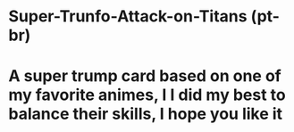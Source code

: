 # Super-Trunfo-Attack-on-Titans (pt-br)
<h1>A super trump card based on one of my favorite animes, I 
I did my best to balance their skills, I hope you like it </h1>
<a href="https://nekroz-tech.github.io/Super-Trunfo---Attack-on-Titans/"
   <img src="https://github.com/Nekroz-Tech/Super-Trunfo---Attack-on-Titans/blob/main/Opera%20Instant%C3%A2neo_2021-10-04_182746_nekroz-tech.github.io.png?raw=true">
   </a>
